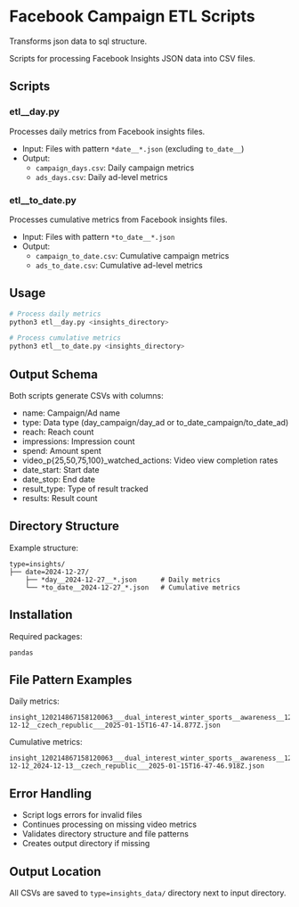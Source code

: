 # Facebook Campaign ETL Scripts

Transforms json data to sql structure.

Scripts for processing Facebook Insights JSON data into CSV files.

## Scripts

### etl__day.py
Processes daily metrics from Facebook insights files.
- Input: Files with pattern `*date__*.json` (excluding `to_date__`)
- Output: 
  - `campaign_days.csv`: Daily campaign metrics
  - `ads_days.csv`: Daily ad-level metrics

### etl__to_date.py
Processes cumulative metrics from Facebook insights files.
- Input: Files with pattern `*to_date__*.json`
- Output:
  - `campaign_to_date.csv`: Cumulative campaign metrics
  - `ads_to_date.csv`: Cumulative ad-level metrics

## Usage
```bash
# Process daily metrics
python3 etl__day.py <insights_directory>

# Process cumulative metrics
python3 etl__to_date.py <insights_directory>
```

## Output Schema
Both scripts generate CSVs with columns:
- name: Campaign/Ad name
- type: Data type (day_campaign/day_ad or to_date_campaign/to_date_ad)
- reach: Reach count
- impressions: Impression count
- spend: Amount spent
- video_p{25,50,75,100}_watched_actions: Video view completion rates
- date_start: Start date
- date_stop: End date
- result_type: Type of result tracked
- results: Result count

## Directory Structure
Example structure:
```
type=insights/
├── date=2024-12-27/
    ├── *day__2024-12-27__*.json      # Daily metrics
    └── *to_date__2024-12-27_*.json   # Cumulative metrics
```

## Installation
Required packages:
```
pandas
```

## File Pattern Examples
Daily metrics:
```
insight_120214867158120063___dual_interest_winter_sports__awareness__120214867158120063___date__2024-12-12__czech_republic___2025-01-15T16-47-14.877Z.json
```

Cumulative metrics:
```
insight_120214867158120063___dual_interest_winter_sports__awareness__120214867158120063___to_date__2024-12-12_2024-12-13__czech_republic___2025-01-15T16-47-46.918Z.json
```

## Error Handling
- Script logs errors for invalid files
- Continues processing on missing video metrics
- Validates directory structure and file patterns
- Creates output directory if missing

## Output Location
All CSVs are saved to `type=insights_data/` directory next to input directory.